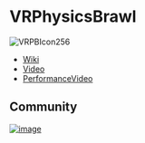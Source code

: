 # VRPhysicsBrawl

![VRPBIcon256](https://github.com/Klian326/-Public-VRPhysicsBrawl/assets/48155922/4466cbae-abec-4751-9439-c233c5a9e879)

* [Wiki](https://github.com/Klian326/-Public-VRPhysicsBrawl/wiki)
* [Video](https://youtu.be/g3Pq7pCzxwU)
* [PerformanceVideo](https://youtu.be/FwX9Ymq3xh8)

## Community

[![image](https://user-images.githubusercontent.com/48155922/229132365-25a106e6-1f63-49c0-a3b6-a9c1bd7f051b.png)](https://discord.gg/DQRFRJMvQJ)
